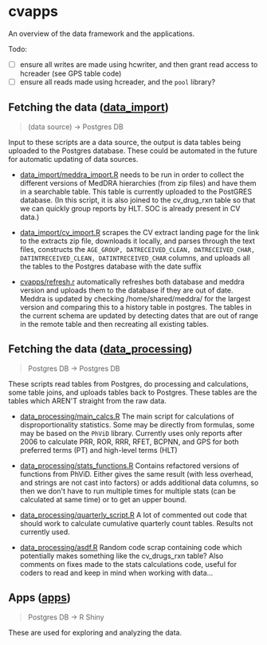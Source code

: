 # cvapps

An overview of the data framework and the applications.

Todo:
- [ ] ensure all writes are made using hcwriter, and then grant read access to hcreader (see GPS table code)
- [ ] ensure all reads made using hcreader, and the `pool` library?

## Fetching the data ([data_import](data_import))
> (data source) -> Postgres DB

Input to these scripts are a data source, the output is data tables being uploaded to the Postgres database. These could be automated in the future for automatic updating of data sources.

- [data_import/meddra_import.R](data_import/meddra_import.R) needs to be run in order to collect the different versions of MedDRA hierarchies (from zip files) and have them in a searchable table. This table is currently uploaded to the PostGRES database.
(In this script, it is also joined to the cv_drug_rxn table so that we can quickly group reports by HLT. SOC is already present in CV data.)

- [data_import/cv_import.R](data_import/cv_import.R) scrapes the CV extract landing page for the link to the extracts zip file, downloads it locally, and parses through the text files, constructs the `AGE_GROUP, DATRECEIVED_CLEAN, DATRECEIVED_CHAR, DATINTRECEIVED_CLEAN, DATINTRECEIVED_CHAR` columns, and uploads all the tables to the Postgres database with the date suffix

- [cvapps/refresh.r](cvapps/refresh.r) automatically refreshes both database and meddra version and uploads them to the database if they are out of date. Meddra is updated by checking /home/shared/meddra/ for the largest version and comparing this to a history table in postgres. The tables in the current schema are updated by detecting dates that are out of range in the remote table and then recreating all existing tables.

## Fetching the data ([data_processing](data_processing))
> Postgres DB -> Postgres DB

These scripts read tables from Postgres, do processing and calculations, some table joins, and uploads tables back to Postgres. These tables are the tables which AREN'T straight from the raw data.

- [data_processing/main_calcs.R](data_processing/main_calcs.R) The main script for calculations of disproportionality statistics. Some may be directly from formulas, some may be based on the `PhViD` library. Currently uses only reports after 2006 to calculate PRR, ROR, RRR, RFET, BCPNN, and GPS for both preferred terms (PT) and high-level terms (HLT)

- [data_processing/stats_functions.R](data_processing/stats_functions.R) Contains refactored versions of functions from PhViD. Either gives the same result (with less overhead, and strings are not cast into factors) or adds additional data columns, so then we don't have to run multiple times for multiple stats (can be calculated at same time) or to get an upper bound.

- [data_processing/quarterly_script.R](data_processing/quarterly_script.R) A lot of commented out code that should work to calculate cumulative quarterly count tables. Results not currently used.

- [data_processing/asdf.R](data_processing/asdf.R) Random code scrap containing code which potentially makes something like the cv_drugs_rxn table? Also comments on fixes made to the stats calculations code, useful for coders to read and keep in mind when working with data...

## Apps ([apps](apps))
> Postgres DB -> R Shiny

These are used for exploring and analyzing the data.
